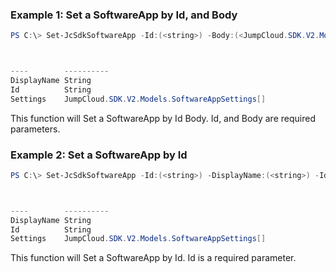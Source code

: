 ### Example 1: Set a SoftwareApp by Id, and Body
```powershell
PS C:\> Set-JcSdkSoftwareApp -Id:(<string>) -Body:(<JumpCloud.SDK.V2.Models.SoftwareApp>)



----        ----------
DisplayName String
Id          String
Settings    JumpCloud.SDK.V2.Models.SoftwareAppSettings[]


```

This function will Set a SoftwareApp by Id Body. Id, and Body are required parameters.

### Example 2: Set a SoftwareApp by Id
```powershell
PS C:\> Set-JcSdkSoftwareApp -Id:(<string>) -DisplayName:(<string>) -Id1:(<string>) -Settings:(<JumpCloud.SDK.V2.Models.SoftwareAppSettings[]>)



----        ----------
DisplayName String
Id          String
Settings    JumpCloud.SDK.V2.Models.SoftwareAppSettings[]


```

This function will Set a SoftwareApp by Id. Id is a required parameter.


